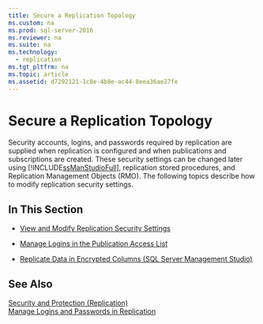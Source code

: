 ```yaml
---
title: Secure a Replication Topology
ms.custom: na
ms.prod: sql-server-2016
ms.reviewer: na
ms.suite: na
ms.technology: 
  - replication
ms.tgt_pltfrm: na
ms.topic: article
ms.assetid: d7292121-1c8e-4b8e-ac44-8eea36ae27fe
---
```

# Secure a Replication Topology
  Security accounts, logins, and passwords required by replication are supplied when replication is configured and when publications and subscriptions are created. These security settings can be changed later using [!INCLUDE[ssManStudioFull](../../Token\Other/ssManStudioFull_md.md)], replication stored procedures, and Replication Management Objects \(RMO\). The following topics describe how to modify replication security settings.  
  
## In This Section  
  
-   [View and Modify Replication Security Settings](../../Topics\TopicNameNotContainA/View-and-Modify-Replication-Security-Settings.md)  
  
-   [Manage Logins in the Publication Access List](../../Topics\TopicNameNotContainA/Manage-Logins-in-the-Publication-Access-List.md)  
  
-   [Replicate Data in Encrypted Columns &#40;SQL Server Management Studio&#41;](../Topic/Replicate%20Data%20in%20Encrypted%20Columns%20\(SQL%20Server%20Management%20Studio\).md)  
  
## See Also  
 [Security and Protection &#40;Replication&#41;](../Topic/Security%20and%20Protection%20\(Replication\).md)   
 [Manage Logins and Passwords in Replication](../../Topics\TopicNameNotContainA/Manage-Logins-and-Passwords-in-Replication.md)  
  
  